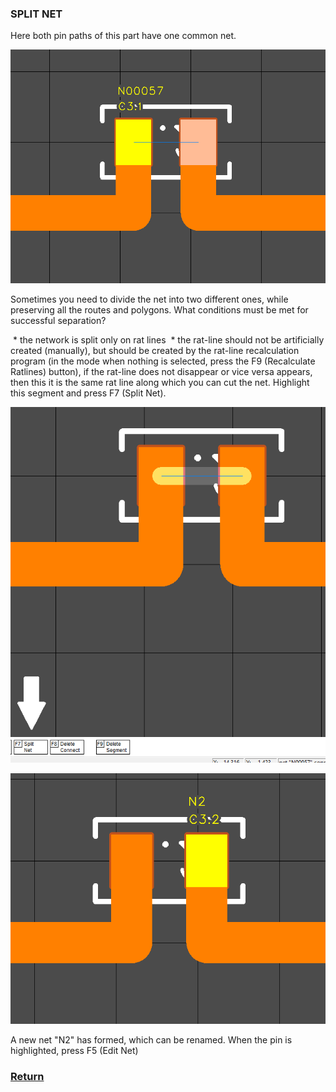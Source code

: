 ### SPLIT NET

Here both pin paths of this part have one common net. 

![](pictures/edit_tr9_4.png)

Sometimes you need to divide the net into two different ones, while preserving all the routes and polygons. What conditions must be met for successful separation?

 * the network is split only on rat lines
 * the rat-line should not be artificially created (manually), but should be created by the rat-line recalculation program (in the mode when nothing is selected, press the F9 (Recalculate Ratlines) button), if the rat-line does not disappear or vice versa appears, then this it is the same rat line along which you can cut the net.
Highlight this segment and press F7 (Split Net). 

![](pictures/split_net1.png)

![](pictures/split_net2.png)

A new net "N2" has formed, which can be renamed. When the pin is highlighted, press F5 (Edit Net)

### [Return](How_to.md)
